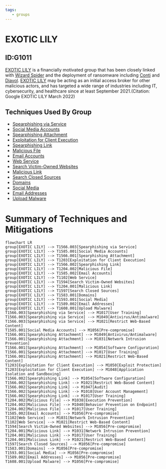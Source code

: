 ```yaml
---
tags:
   - groups
---
```

# EXOTIC LILY
## ID:G1011
[EXOTIC LILY](groups/G1011) is a financially motivated group that has been closely linked with [Wizard Spider](groups/G0102) and the deployment of ransomware including [Conti](software/S0575) and [Diavol](software/S0659). [EXOTIC LILY](groups/G1011) may be acting as an initial access broker for other malicious actors, and has targeted a wide range of industries including IT, cybersecurity, and healthcare since at least September 2021.(Citation: Google EXOTIC LILY March 2022)
## Techniques Used By Group
* [Spearphishing via Service](techniques/T1566/003)
* [Social Media Accounts](techniques/T1585/001)
* [Spearphishing Attachment](techniques/T1566/001)
* [Exploitation for Client Execution](techniques/T1203)
* [Spearphishing Link](techniques/T1566/002)
* [Malicious File](techniques/T1204/002)
* [Email Accounts](techniques/T1585/002)
* [Web Service](techniques/T1102)
* [Search Victim-Owned Websites](techniques/T1594)
* [Malicious Link](techniques/T1204/001)
* [Search Closed Sources](techniques/T1597)
* [Domains](techniques/T1583/001)
* [Social Media](techniques/T1593/001)
* [Email Addresses](techniques/T1589/002)
* [Upload Malware](techniques/T1608/001)

# Summary of Techniques and Mitigations
```mermaid
flowchart LR
group[EXOTIC LILY] --> T1566.003[Spearphishing via Service]
group[EXOTIC LILY] --> T1585.001[Social Media Accounts]
group[EXOTIC LILY] --> T1566.001[Spearphishing Attachment]
group[EXOTIC LILY] --> T1203[Exploitation for Client Execution]
group[EXOTIC LILY] --> T1566.002[Spearphishing Link]
group[EXOTIC LILY] --> T1204.002[Malicious File]
group[EXOTIC LILY] --> T1585.002[Email Accounts]
group[EXOTIC LILY] --> T1102[Web Service]
group[EXOTIC LILY] --> T1594[Search Victim-Owned Websites]
group[EXOTIC LILY] --> T1204.001[Malicious Link]
group[EXOTIC LILY] --> T1597[Search Closed Sources]
group[EXOTIC LILY] --> T1583.001[Domains]
group[EXOTIC LILY] --> T1593.001[Social Media]
group[EXOTIC LILY] --> T1589.002[Email Addresses]
group[EXOTIC LILY] --> T1608.001[Upload Malware]
T1566.003[Spearphishing via Service] --> M1017[User Training]
T1566.003[Spearphishing via Service] --> M1049[Antivirus/Antimalware]
T1566.003[Spearphishing via Service] --> M1021[Restrict Web-Based Content]
T1585.001[Social Media Accounts] --> M1056[Pre-compromise]
T1566.001[Spearphishing Attachment] --> M1049[Antivirus/Antimalware]
T1566.001[Spearphishing Attachment] --> M1031[Network Intrusion Prevention]
T1566.001[Spearphishing Attachment] --> M1054[Software Configuration]
T1566.001[Spearphishing Attachment] --> M1017[User Training]
T1566.001[Spearphishing Attachment] --> M1021[Restrict Web-Based Content]
T1203[Exploitation for Client Execution] --> M1050[Exploit Protection]
T1203[Exploitation for Client Execution] --> M1048[Application Isolation and Sandboxing]
T1566.002[Spearphishing Link] --> M1054[Software Configuration]
T1566.002[Spearphishing Link] --> M1021[Restrict Web-Based Content]
T1566.002[Spearphishing Link] --> M1047[Audit]
T1566.002[Spearphishing Link] --> M1018[User Account Management]
T1566.002[Spearphishing Link] --> M1017[User Training]
T1204.002[Malicious File] --> M1038[Execution Prevention]
T1204.002[Malicious File] --> M1040[Behavior Prevention on Endpoint]
T1204.002[Malicious File] --> M1017[User Training]
T1585.002[Email Accounts] --> M1056[Pre-compromise]
T1102[Web Service] --> M1031[Network Intrusion Prevention]
T1102[Web Service] --> M1021[Restrict Web-Based Content]
T1594[Search Victim-Owned Websites] --> M1056[Pre-compromise]
T1204.001[Malicious Link] --> M1031[Network Intrusion Prevention]
T1204.001[Malicious Link] --> M1017[User Training]
T1204.001[Malicious Link] --> M1021[Restrict Web-Based Content]
T1597[Search Closed Sources] --> M1056[Pre-compromise]
T1583.001[Domains] --> M1056[Pre-compromise]
T1593.001[Social Media] --> M1056[Pre-compromise]
T1589.002[Email Addresses] --> M1056[Pre-compromise]
T1608.001[Upload Malware] --> M1056[Pre-compromise]
```